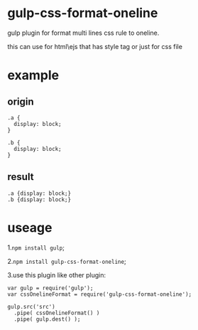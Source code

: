 # gulp-css-format-oneline
gulp plugin for format multi lines css rule to oneline.

this can use for html\ejs that has style tag or just for css file

# example
## origin
```
.a {
  display: block;
}

.b {
  display: block;
}
```

## result
```
.a {display: block;}
.b {display: block;}
```

# useage
1.`npm install gulp`;
 
2.`npm install gulp-css-format-oneline`;
 
3.use this plugin like other plugin:
```
var gulp = require('gulp');
var cssOnelineFormat = require('gulp-css-format-oneline');

gulp.src('src')
  .pipe( cssOnelineFormat() )
  .pipe( gulp.dest() );
```
